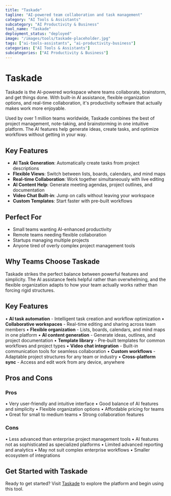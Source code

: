 ```yaml
---
title: "Taskade"
tagline: "AI-powered team collaboration and task management"
category: "AI Tools & Assistants"
subcategory: "AI Productivity & Business"
tool_name: "Taskade"
deployment_status: "deployed"
image: "/images/tools/taskade-placeholder.jpg"
tags: ["ai-tools-assistants", "ai-productivity-business"]
categories: ["AI Tools & Assistants"]
subcategories: ["AI Productivity & Business"]
---
```


# Taskade

Taskade is the AI-powered workspace where teams collaborate, brainstorm, and get things done. With built-in AI assistance, flexible organization options, and real-time collaboration, it's productivity software that actually makes work more enjoyable.

Used by over 1 million teams worldwide, Taskade combines the best of project management, note-taking, and brainstorming in one intuitive platform. The AI features help generate ideas, create tasks, and optimize workflows without getting in your way.

## Key Features
- **AI Task Generation**: Automatically create tasks from project descriptions
- **Flexible Views**: Switch between lists, boards, calendars, and mind maps
- **Real-time Collaboration**: Work together simultaneously with live editing
- **AI Content Help**: Generate meeting agendas, project outlines, and documentation
- **Video Chat Built-in**: Jump on calls without leaving your workspace
- **Custom Templates**: Start faster with pre-built workflows

## Perfect For
- Small teams wanting AI-enhanced productivity
- Remote teams needing flexible collaboration
- Startups managing multiple projects
- Anyone tired of overly complex project management tools

## Why Teams Choose Taskade
Taskade strikes the perfect balance between powerful features and simplicity. The AI assistance feels helpful rather than overwhelming, and the flexible organization adapts to how your team actually works rather than forcing rigid structures.

## Key Features

• **AI task automation** - Intelligent task creation and workflow optimization
• **Collaborative workspaces** - Real-time editing and sharing across team members
• **Flexible organization** - Lists, boards, calendars, and mind maps in one platform
• **AI content generation** - Generate ideas, outlines, and project documentation
• **Template library** - Pre-built templates for common workflows and project types
• **Video chat integration** - Built-in communication tools for seamless collaboration
• **Custom workflows** - Adaptable project structures for any team or industry
• **Cross-platform sync** - Access and edit work from any device, anywhere

## Pros and Cons

### Pros
• Very user-friendly and intuitive interface
• Good balance of AI features and simplicity
• Flexible organization options
• Affordable pricing for teams
• Great for small to medium teams
• Strong collaboration features

### Cons
• Less advanced than enterprise project management tools
• AI features not as sophisticated as specialized platforms
• Limited advanced reporting and analytics
• May not suit complex enterprise workflows
• Smaller ecosystem of integrations

## Get Started with Taskade

Ready to get started? Visit [Taskade](https://www.taskade.com) to explore the platform and begin using this tool.